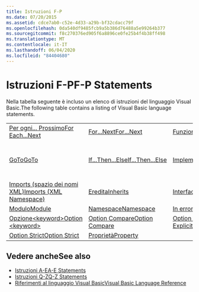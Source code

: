```yaml
---
title: Istruzioni F-P
ms.date: 07/20/2015
ms.assetid: cdce7ab0-c52e-4d33-a29b-bf32cdacc79f
ms.openlocfilehash: 0da540df9485fcb9a5b386d76488a5e99264b377
ms.sourcegitcommit: f8c270376ed905f6a8896ce0fe25b4f4b38ff498
ms.translationtype: MT
ms.contentlocale: it-IT
ms.lasthandoff: 06/04/2020
ms.locfileid: "84404680"
---
```

# <a name="f-p-statements"></a><span data-ttu-id="cce1b-102">Istruzioni F-P</span><span class="sxs-lookup"><span data-stu-id="cce1b-102">F-P Statements</span></span>
<span data-ttu-id="cce1b-103">Nella tabella seguente è incluso un elenco di istruzioni del linguaggio Visual Basic.</span><span class="sxs-lookup"><span data-stu-id="cce1b-103">The following table contains a listing of Visual Basic language statements.</span></span>  
  
|||||  
|---|---|---|---|  
|[<span data-ttu-id="cce1b-104">Per ogni... Prossimo</span><span class="sxs-lookup"><span data-stu-id="cce1b-104">For Each...Next</span></span>](for-each-next-statement.md)|[<span data-ttu-id="cce1b-105">For...Next</span><span class="sxs-lookup"><span data-stu-id="cce1b-105">For...Next</span></span>](for-next-statement.md)|[<span data-ttu-id="cce1b-106">Funzione</span><span class="sxs-lookup"><span data-stu-id="cce1b-106">Function</span></span>](function-statement.md)|[<span data-ttu-id="cce1b-107">Ottieni</span><span class="sxs-lookup"><span data-stu-id="cce1b-107">Get</span></span>](get-statement.md)|  
|[<span data-ttu-id="cce1b-108">GoTo</span><span class="sxs-lookup"><span data-stu-id="cce1b-108">GoTo</span></span>](goto-statement.md)|[<span data-ttu-id="cce1b-109">If...Then...Else</span><span class="sxs-lookup"><span data-stu-id="cce1b-109">If...Then...Else</span></span>](if-then-else-statement.md)|[<span data-ttu-id="cce1b-110">Implementazioni</span><span class="sxs-lookup"><span data-stu-id="cce1b-110">Implements</span></span>](implements-statement.md)|[<span data-ttu-id="cce1b-111">Imports (spazio dei nomi e tipo .NET)</span><span class="sxs-lookup"><span data-stu-id="cce1b-111">Imports (.NET Namespace and Type)</span></span>](imports-statement-net-namespace-and-type.md)|  
|[<span data-ttu-id="cce1b-112">Imports (spazio dei nomi XML)</span><span class="sxs-lookup"><span data-stu-id="cce1b-112">Imports (XML Namespace)</span></span>](imports-statement-xml-namespace.md)|[<span data-ttu-id="cce1b-113">Eredita</span><span class="sxs-lookup"><span data-stu-id="cce1b-113">Inherits</span></span>](inherits-statement.md)|[<span data-ttu-id="cce1b-114">Interfaccia</span><span class="sxs-lookup"><span data-stu-id="cce1b-114">Interface</span></span>](interface-statement.md)|[<span data-ttu-id="cce1b-115">Mid</span><span class="sxs-lookup"><span data-stu-id="cce1b-115">Mid</span></span>](mid-statement.md)|  
|[<span data-ttu-id="cce1b-116">Modulo</span><span class="sxs-lookup"><span data-stu-id="cce1b-116">Module</span></span>](module-statement.md)|[<span data-ttu-id="cce1b-117">Namespace</span><span class="sxs-lookup"><span data-stu-id="cce1b-117">Namespace</span></span>](namespace-statement.md)|[<span data-ttu-id="cce1b-118">In errore</span><span class="sxs-lookup"><span data-stu-id="cce1b-118">On Error</span></span>](on-error-statement.md)|[<span data-ttu-id="cce1b-119">Operatore</span><span class="sxs-lookup"><span data-stu-id="cce1b-119">Operator</span></span>](operator-statement.md)|  
|[<span data-ttu-id="cce1b-120">Opzione\<keyword></span><span class="sxs-lookup"><span data-stu-id="cce1b-120">Option \<keyword></span></span>](option-keyword-statement.md)|[<span data-ttu-id="cce1b-121">Option Compare</span><span class="sxs-lookup"><span data-stu-id="cce1b-121">Option Compare</span></span>](option-compare-statement.md)|[<span data-ttu-id="cce1b-122">Option Explicit</span><span class="sxs-lookup"><span data-stu-id="cce1b-122">Option Explicit</span></span>](option-explicit-statement.md)|[<span data-ttu-id="cce1b-123">Option Infer</span><span class="sxs-lookup"><span data-stu-id="cce1b-123">Option Infer</span></span>](option-infer-statement.md)|  
|[<span data-ttu-id="cce1b-124">Option Strict</span><span class="sxs-lookup"><span data-stu-id="cce1b-124">Option Strict</span></span>](option-strict-statement.md)|[<span data-ttu-id="cce1b-125">Proprietà</span><span class="sxs-lookup"><span data-stu-id="cce1b-125">Property</span></span>](property-statement.md)|||  
  
## <a name="see-also"></a><span data-ttu-id="cce1b-126">Vedere anche</span><span class="sxs-lookup"><span data-stu-id="cce1b-126">See also</span></span>

- [<span data-ttu-id="cce1b-127">Istruzioni A-E</span><span class="sxs-lookup"><span data-stu-id="cce1b-127">A-E Statements</span></span>](a-e-statements.md)
- [<span data-ttu-id="cce1b-128">Istruzioni Q-Z</span><span class="sxs-lookup"><span data-stu-id="cce1b-128">Q-Z Statements</span></span>](q-z-statements.md)
- [<span data-ttu-id="cce1b-129">Riferimenti al linguaggio Visual Basic</span><span class="sxs-lookup"><span data-stu-id="cce1b-129">Visual Basic Language Reference</span></span>](../index.md)
